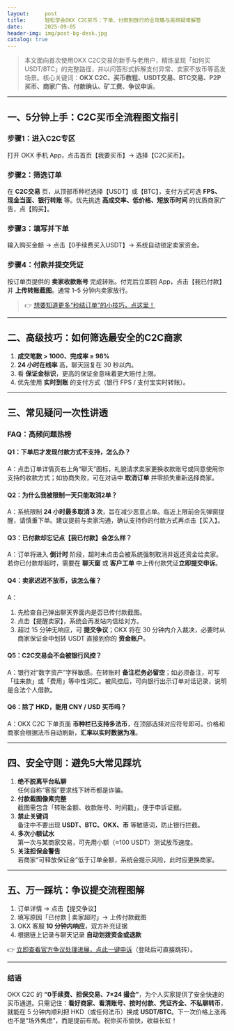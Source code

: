 ```yaml
---
layout:     post
title:      轻松学会OKX C2C买币：下单、付款到放行的全攻略与高频疑难解答
date:       2025-09-05
header-img: img/post-bg-desk.jpg
catalog: true
---
```


> 本文面向首次使用OKX C2C交易的新手与老用户，精炼呈现「如何买USDT/BTC」的完整路径，并以问答形式拆解支付异常、卖家不放币等高发场景。核心关键词：**OKX C2C、买币教程、USDT交易、BTC交易、P2P买币、商家广告、付款确认、矿工费、争议申诉**。

---

## 一、5分钟上手：C2C买币全流程图文指引

### 步骤1：进入C2C专区
打开 OKX 手机 App，点击首页【我要买币】→ 选择【C2C买币】。

### 步骤2：筛选订单
在 **C2C交易** 页，从顶部币种栏选择【USDT】或【BTC】，支付方式可选 **FPS、现金当面、银行转账** 等。优先挑选 **高成交率、低价格、短放币时间** 的优质商家广告，点【购买】。

### 步骤3：填写并下单
输入购买金额 → 点击【0手续费买入USDT】→ 系统自动锁定卖家资金。

### 步骤4：付款并提交凭证
按订单页提供的 **卖家收款账号** 完成转账。付完后立即回 App，点击【我已付款】并 **上传转账截图**。通常 1–5 分钟内卖家放行。

> 👉 [想要知道更多“秒结订单”的小技巧，点这里！](https://okxdog.com/)

---

## 二、高级技巧：如何筛选最安全的C2C商家
1. **成交笔数 > 1000、完成率 ≥ 98%**  
2. **24 小时在线率** 高，聊天回复在 30 秒以内。  
3. 看 **保证金标识**，更高的保证金意味着更大赔付上限。  
4. 优先使用 **实时到账** 的支付方式（银行 FPS / 支付宝实时转账）。

---

## 三、常见疑问一次性讲透

### FAQ：高频问题热榜

#### Q1：下单后才发现付款方式不支持，怎么办？
A：点击订单详情页右上角“聊天”图标，礼貌请求卖家更换收款账号或同意使用你支持的收款方式；如协商失败，可在对话中 **取消订单** 并零损失重新选择商家。

#### Q2：为什么我被限制一天只能取消2单？
A：系统限制 **24 小时最多取消 3 次**，旨在减少恶意占单。临近上限前会先弹窗提醒，请慎重下单。建议提前与卖家沟通，确认支持你的付款方式再点击【买入】。

#### Q3：已付款却忘记点【我已付款】会怎么样？
A：订单将进入 **倒计时** 阶段，超时未点击会被系统强制取消并返还资金给卖家。若你已付款却超时，需要在 **聊天窗** 或 **客户工单** 中上传付款凭证**立即提交申诉**。

#### Q4：卖家迟迟不放币，该怎么催？
A：  
1. 先检查自己弹出聊天界面内是否已传付款截图。  
2. 点击【提醒卖家】，系统会再发站内信给对方。  
3. 超过 15 分钟无响应，可 **提交争议**；OKX 将在 30 分钟内介入裁决，必要时从商家保证金中划转 USDT 直接到你的 **资金账户**。

#### Q5：C2C交易会不会被银行风控？
A：银行对“数字资产”字样敏感。在转账时 **备注栏务必留空**；如必须备注，可写「往来款」或「费用」等中性词汇。被风控后，可向银行出示订单对话记录，说明是合法个人借款。

#### Q6：除了 HKD，能用 CNY / USD 买币吗？
A：OKX C2C 下单页面 **币种栏已支持多法币**，在顶部选择对应符号即可。价格和商家会根据法币自动刷新，**汇率以实时数据为准**。

---

## 四、安全守则：避免5大常见踩坑

1. **绝不脱离平台私聊**  
   任何自称“客服”要求线下转币都是诈骗。  
2. **付款截图像素完整**  
   截图需包含「转账金额、收款账号、时间戳」，便于申诉证据。  
3. **禁止关键词**  
   备注中不要出现 **USDT、BTC、OKX、币** 等敏感词，防止银行拦截。  
4. **多次小额试水**  
   第一次与某商家交易，可先用小额（≈100 USDT）测试放币速度。  
5. **关注担保金警告**  
   若商家“可释放保证金”低于订单金额，系统会提示风险，此时应更换商家。

---

## 五、万一踩坑：争议提交流程图解

1. 订单详情 → 点击【提交争议】  
2. 填写原因「已付款 | 卖家超时」→ 上传付款截图  
3. OKX 客服 **10 分钟内响应**，双方补充证据  
4. 根据链上记录与聊天记录 **自动划拨资金或退款**  

👉 [立即查看官方争议处理进展，点此一键申诉](https://okxdog.com/)（登陆后可直接跳转）。

---

### 结语
OKX C2C 的 **“0手续费、担保交易、7×24 撮合”**，为个人买家提供了安全快速的买币通道。只需记住：**看好商家、看清账号、按时付款、凭证齐全、不私聊转币**，就能在 5 分钟内顺利把 HKD（或任何法币）换成 **USDT/BTC**。下一次价格上涨再也不是“场外焦虑”，而是提前布局。祝你买币愉快，收益长虹！